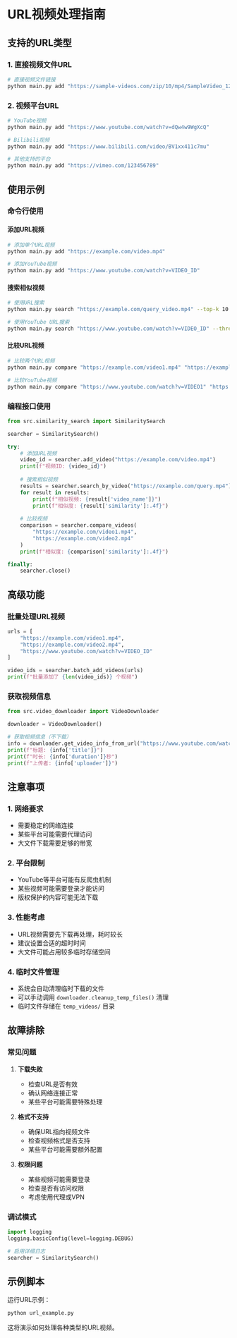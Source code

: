 # URL视频处理指南

## 支持的URL类型

### 1. 直接视频文件URL
```bash
# 直接视频文件链接
python main.py add "https://sample-videos.com/zip/10/mp4/SampleVideo_1280x720_1mb.mp4"
```

### 2. 视频平台URL
```bash
# YouTube视频
python main.py add "https://www.youtube.com/watch?v=dQw4w9WgXcQ"

# Bilibili视频
python main.py add "https://www.bilibili.com/video/BV1xx411c7mu"

# 其他支持的平台
python main.py add "https://vimeo.com/123456789"
```

## 使用示例

### 命令行使用

#### 添加URL视频
```bash
# 添加单个URL视频
python main.py add "https://example.com/video.mp4"

# 添加YouTube视频
python main.py add "https://www.youtube.com/watch?v=VIDEO_ID"
```

#### 搜索相似视频
```bash
# 使用URL搜索
python main.py search "https://example.com/query_video.mp4" --top-k 10

# 使用YouTube URL搜索
python main.py search "https://www.youtube.com/watch?v=VIDEO_ID" --threshold 0.8
```

#### 比较URL视频
```bash
# 比较两个URL视频
python main.py compare "https://example.com/video1.mp4" "https://example.com/video2.mp4"

# 比较YouTube视频
python main.py compare "https://www.youtube.com/watch?v=VIDEO1" "https://www.youtube.com/watch?v=VIDEO2"
```

### 编程接口使用

```python
from src.similarity_search import SimilaritySearch

searcher = SimilaritySearch()

try:
    # 添加URL视频
    video_id = searcher.add_video("https://example.com/video.mp4")
    print(f"视频ID: {video_id}")
    
    # 搜索相似视频
    results = searcher.search_by_video("https://example.com/query.mp4")
    for result in results:
        print(f"相似视频: {result['video_name']}")
        print(f"相似度: {result['similarity']:.4f}")
    
    # 比较视频
    comparison = searcher.compare_videos(
        "https://example.com/video1.mp4",
        "https://example.com/video2.mp4"
    )
    print(f"相似度: {comparison['similarity']:.4f}")

finally:
    searcher.close()
```

## 高级功能

### 批量处理URL视频
```python
urls = [
    "https://example.com/video1.mp4",
    "https://example.com/video2.mp4",
    "https://www.youtube.com/watch?v=VIDEO_ID"
]

video_ids = searcher.batch_add_videos(urls)
print(f"批量添加了 {len(video_ids)} 个视频")
```

### 获取视频信息
```python
from src.video_downloader import VideoDownloader

downloader = VideoDownloader()

# 获取视频信息（不下载）
info = downloader.get_video_info_from_url("https://www.youtube.com/watch?v=VIDEO_ID")
print(f"标题: {info['title']}")
print(f"时长: {info['duration']}秒")
print(f"上传者: {info['uploader']}")
```

## 注意事项

### 1. 网络要求
- 需要稳定的网络连接
- 某些平台可能需要代理访问
- 大文件下载需要足够的带宽

### 2. 平台限制
- YouTube等平台可能有反爬虫机制
- 某些视频可能需要登录才能访问
- 版权保护的内容可能无法下载

### 3. 性能考虑
- URL视频需要先下载再处理，耗时较长
- 建议设置合适的超时时间
- 大文件可能占用较多临时存储空间

### 4. 临时文件管理
- 系统会自动清理临时下载的文件
- 可以手动调用 `downloader.cleanup_temp_files()` 清理
- 临时文件存储在 `temp_videos/` 目录

## 故障排除

### 常见问题

1. **下载失败**
   - 检查URL是否有效
   - 确认网络连接正常
   - 某些平台可能需要特殊处理

2. **格式不支持**
   - 确保URL指向视频文件
   - 检查视频格式是否支持
   - 某些平台可能需要额外配置

3. **权限问题**
   - 某些视频可能需要登录
   - 检查是否有访问权限
   - 考虑使用代理或VPN

### 调试模式
```python
import logging
logging.basicConfig(level=logging.DEBUG)

# 启用详细日志
searcher = SimilaritySearch()
```

## 示例脚本

运行URL示例：
```bash
python url_example.py
```

这将演示如何处理各种类型的URL视频。
